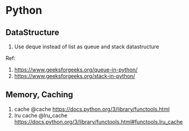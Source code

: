 # Python

## DataStructure
1. Use deque instead of list as queue and stack datastructure

Ref:

1. https://www.geeksforgeeks.org/queue-in-python/
2. https://www.geeksforgeeks.org/stack-in-python/





## Memory, Caching
1. cache @cache
https://docs.python.org/3/library/functools.html
2. lru cache @lru_cache
https://docs.python.org/3/library/functools.html#functools.lru_cache